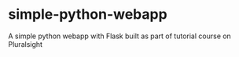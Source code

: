 # simple-python-webapp
A simple python webapp with Flask built as part of tutorial course on Pluralsight

